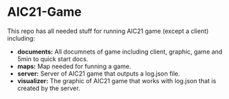 # AIC21-Game
This repo has all needed stuff for running AIC21 game (except a client) including:
* **documents:** All documnets of game including client, graphic, game and 5min to quick start docs.
* **maps:** Map needed for funning a game.
* **server:** Server of AIC21 game that outputs a log.json file.
* **visualizer:** The graphic of AIC21 game that works with log.json that is created by the server.
